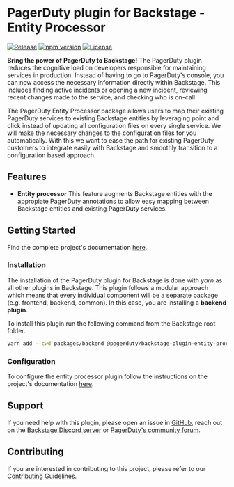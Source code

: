 # PagerDuty plugin for Backstage - Entity Processor

[![Release](https://github.com/PagerDuty/backstage-plugin-entity-processor/actions/workflows/on_release_created.yml/badge.svg)](https://github.com/PagerDuty/backstage-plugin-entity-processor/actions/workflows/on_release_created.yml)
[![npm version](https://badge.fury.io/js/@pagerduty%2Fbackstage-plugin-entity-processor.svg)](https://badge.fury.io/js/@pagerduty%2Fbackstage-plugin--entity-processor)
[![License](https://img.shields.io/badge/License-Apache_2.0-blue.svg)](https://opensource.org/licenses/Apache-2.0)

**Bring the power of PagerDuty to Backstage!**
The PagerDuty plugin reduces the cognitive load on developers responsible for maintaining services in production. Instead of having to go to PagerDuty's console, you can now access the necessary information directly within Backstage. This includes finding active incidents or opening a new incident, reviewing recent changes made to the service, and checking who is on-call.

The PagerDuty Entity Processor package allows users to map their existing PagerDuty services to existing Backstage entities by leveraging point and click instead of updating all configuration files on every single service. We will make the necessary changes to the configuration files for you automatically. With this we want to ease the path for existing PagerDuty customers to integrate easily with Backstage and smoothly transition to a configuration based approach.

## Features

- **Entity processor** This feature augments Backstage entities with the appropiate PagerDuty annotations to allow easy mapping between Backstage entities and existing PagerDuty services.

## Getting Started

Find the complete project's documentation [here](https://pagerduty.github.io/backstage-plugin-docs/).

### Installation

The installation of the PagerDuty plugin for Backstage is done with *yarn* as all other plugins in Backstage. This plugin follows a modular approach which means that every individual component will be a separate package (e.g. frontend, backend, common). In this case, you are installing a **backend plugin**.

To install this plugin run the following command from the Backstage root folder.

```bash
yarn add --cwd packages/backend @pagerduty/backstage-plugin-entity-processor
```

### Configuration

To configure the entity processor plugin follow the instructions on the project's documentation [here](https://pagerduty.github.io/backstage-plugin-docs/).

## Support

If you need help with this plugin, please open an issue in [GitHub](https://github.com/PagerDuty/backstage-plugin-entity-provider), reach out on the [Backstage Discord server](https://discord.gg/backstage-687207715902193673) or [PagerDuty's community forum](https://community.pagerduty.com).

## Contributing

If you are interested in contributing to this project, please refer to our [Contributing Guidelines](https://github.com/PagerDuty/backstage-plugin-backend/blob/main/CONTRIBUTING.md).
